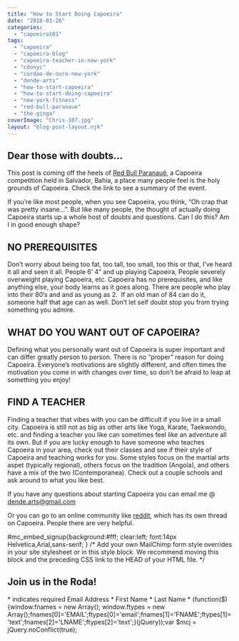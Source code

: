 ```yaml
---
title: "How to Start Doing Capoeira"
date: "2018-03-26"
categories: 
  - "capoeira101"
tags: 
  - "capoeira"
  - "capoeira-blog"
  - "capoeira-teacher-in-new-york"
  - "cdonyc"
  - "cordao-de-ouro-new-york"
  - "dende-arts"
  - "how-to-start-capoeira"
  - "how-to-start-doing-capoeira"
  - "new-york-fitness"
  - "red-bull-paranaue"
  - "the-ginga"
coverImage: "Chris-107.jpg"
layout: "blog-post-layout.njk"
---
```


## Dear those with doubts...

This post is coming off the heels of [Red Bull Paranauê](https://dendearts.com/summary-red-bull-paranaue-2018/), a Capoeira competition held in Salvador, Bahia, a place many people feel is the holy grounds of Capoeira. Check the link to see a summary of the event.

If you’re like most people, when you see Capoeira, you think, “Oh crap that was pretty insane…”. But like many people, the thought of actually doing Capoeira starts up a whole host of doubts and questions. Can I do this? Am I in good enough shape?

## NO PREREQUISITES

Don’t worry about being too fat, too tall, too small, too this or that, I’ve heard it all and seen it all. People 6’ 4” and up playing Capoeira, People severely overweight playing Capoeira, etc. Capoeira has no prerequisites, and like anything else, your body learns as it goes along. There are people who play into their 80’s and and as young as 2.  If an old man of 84 can do it, someone half that age can as well. Don’t let self doubt stop you from trying something you admire.

## WHAT DO YOU WANT OUT OF CAPOEIRA?

Defining what you personally want out of Capoeira is super important and can differ greatly person to person. There is no “proper” reason for doing Capoeira. Everyone’s motivations are slightly different, and often times the motivation you come in with changes over time, so don’t be afraid to leap at something you enjoy!

## FIND A TEACHER

Finding a teacher that vibes with you can be difficult if you live in a small city. Capoeira is still not as big as other arts like Yoga, Karate, Taekwondo, etc. and finding a teacher you like can sometimes feel like an adventure all its own. But if you are lucky enough to have someone who teaches Capoeira in your area, check out their classes and see if their style of Capoeira and teaching works for you. Some styles focus on the martial arts aspet (typically regional), others focus on the tradition (Angola), and others have a mix of the two (Contemporanea). Check out a couple schools and ask around to what you like best.

If you have any questions about starting Capoeira you can email me @ [dende.arts@gmail.com](mailto:dende.arts@gmail.com)

Or you can go to an online community like [reddit](https://www.reddit.com/r/capoeira/), which has its own thread on Capoeira. People there are very helpful.

#mc\_embed\_signup{background:#fff; clear:left; font:14px Helvetica,Arial,sans-serif; } /\* Add your own MailChimp form style overrides in your site stylesheet or in this style block. We recommend moving this block and the preceding CSS link to the HEAD of your HTML file. \*/

## Join us in the Roda!

\* indicates required Email Address \* First Name \* Last Name \* (function($) {window.fnames = new Array(); window.ftypes = new Array();fnames\[0\]='EMAIL';ftypes\[0\]='email';fnames\[1\]='FNAME';ftypes\[1\]='text';fnames\[2\]='LNAME';ftypes\[2\]='text';}(jQuery));var $mcj = jQuery.noConflict(true);
